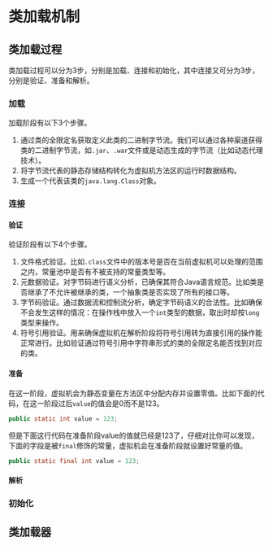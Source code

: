 # 类加载机制

## 类加载过程

类加载过程可以分为3步，分别是加载、连接和初始化，其中连接又可分为3步，分别是验证、准备和解析。

### 加载

加载阶段有以下3个步骤。

1. 通过类的全限定名获取定义此类的二进制字节流。我们可以通过各种渠道获得类的二进制字节流，如`.jar`、`.war`文件或是动态生成的字节流（比如动态代理技术）。
2. 将字节流代表的静态存储结构转化为虚拟机方法区的运行时数据结构。
3. 生成一个代表该类的`java.lang.Class`对象。

### 连接

#### 验证

验证阶段有以下4个步骤。

1. 文件格式验证。比如`.class`文件中的版本号是否在当前虚拟机可以处理的范围之内，常量池中是否有不被支持的常量类型等。
2. 元数据验证。对字节码进行语义分析，已确保其符合Java语言规范。比如类是否继承了不允许被继承的类，一个抽象类是否实现了所有的接口等。
3. 字节码验证。通过数据流和控制流分析，确定字节码语义的合法性。比如确保不会发生这样的情况：在操作栈中放入一个`int`类型的数据，取出时却按`long`类型来操作。
4. 符号引用验证。用来确保虚拟机在解析阶段将符号引用转为直接引用的操作能正常进行。比如验证通过符号引用中字符串形式的类的全限定名能否找到对应的类。

#### 准备

在这一阶段，虚拟机会为静态变量在方法区中分配内存并设置零值。比如下面的代码，在这一阶段过后`value`的值会是0而不是123。

```java
public static int value = 123;
```

但是下面这行代码在准备阶段value的值就已经是123了，仔细对比你可以发现，下面的字段是被`final`修饰的常量，虚拟机会在准备阶段就设置好常量的值。

```java
public static final int value = 123;
```

#### 解析



### 初始化

## 类加载器
